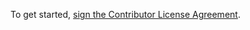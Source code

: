 To get started, <a href="https://www.clahub.com/agreements/FreeUKGen/Systemwide">sign the Contributor License Agreement</a>.
